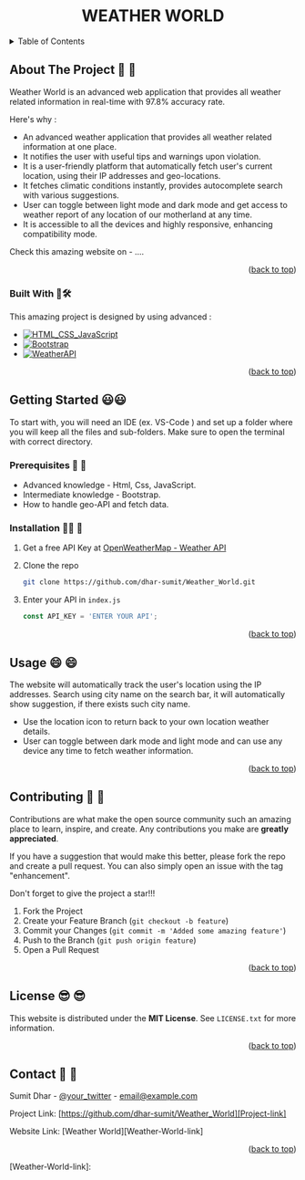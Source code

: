 <a name="readme-top"></a>


# <h1 align="center">WEATHER WORLD</h1>


<!-- TABLE OF CONTENTS -->
<details>
  <summary>Table of Contents</summary>
  <ol>
    <li>
      <a href="#about-the-project">About The Project</a>
      <ul>
        <li><a href="#built-with">Built With</a></li>
      </ul>
    </li>
    <li>
      <a href="#getting-started">Getting Started</a>
      <ul>
        <li><a href="#prerequisites">Prerequisites</a></li>
        <li><a href="#installation">Installation</a></li>
      </ul>
    </li>
    <li><a href="#usage">Usage</a></li>
    <li><a href="#contributing">Contributing</a></li>
    <li><a href="#license">License</a></li>
    <li><a href="#contact">Contact</a></li>
  </ol>
</details>


<!-- ABOUT THE PROJECT -->
## About The Project 👋 👋

Weather World is an advanced web application that provides all weather related information in real-time with 97.8% accuracy rate.

Here's why :
* An advanced weather application that provides all weather related information at one place.
* It notifies the user with useful tips and warnings upon violation.
* It is a user-friendly platform that automatically fetch user's current location, using their IP addresses and geo-locations.
* It fetches climatic conditions instantly, provides autocomplete search with various suggestions.
* User can toggle between light mode and dark mode and get access to weather report of any location of our motherland at any time.
* It is accessible to all the devices and highly responsive, enhancing compatibility mode.

Check this amazing website on - ....

<p align="right">(<a href="#readme-top">back to top</a>)</p>


<!-- BUILT WITH -->
### Built With 👷🛠️

This amazing project is designed by using advanced :

* [![HTML_CSS_JavaScript][Html_Css_JavaScript.com]][Html_Css_JavaScript-url]
* [![Bootstrap][Bootstrap.com]][Bootstrap-url]
* [![WeatherAPI][WeatherAPI.com]][WeatherAPI-url]

<p align="right">(<a href="#readme-top">back to top</a>)</p>


<!-- GETTING STARTED -->
## Getting Started 😃😃

To start with, you will need an IDE (ex. VS-Code ) and set up a folder where you will keep all the files and sub-folders.
Make sure to open the terminal with correct directory.

### Prerequisites 🤯 🤯

* Advanced knowledge - Html, Css, JavaScript.
* Intermediate knowledge - Bootstrap.
* How to handle geo-API and fetch data.

### Installation 👨‍💻 💽

1. Get a free API Key at [OpenWeatherMap - Weather API][WeatherAPI-url]

2. Clone the repo
   ```sh
   git clone https://github.com/dhar-sumit/Weather_World.git
   ```

3. Enter your API in `index.js`
   ```js
   const API_KEY = 'ENTER YOUR API';
   ```

<p align="right">(<a href="#readme-top">back to top</a>)</p>


<!-- USAGE EXAMPLES -->
## Usage 😄 😄

The website will automatically track the user's location using the IP addresses. Search using city name on the search bar, it will automatically show suggestion, if there exists such city name.

* Use the location icon to return back to your own location weather details.
* User can toggle between dark mode and light mode and can use any device any time to fetch weather information.

<p align="right">(<a href="#readme-top">back to top</a>)</p>


<!-- CONTRIBUTING -->
## Contributing 🥳 🥳

Contributions are what make the open source community such an amazing place to learn, inspire, and create. Any contributions you make are **greatly appreciated**.

If you have a suggestion that would make this better, please fork the repo and create a pull request. You can also simply open an issue with the tag "enhancement".

Don't forget to give the project a star!!!

1. Fork the Project
2. Create your Feature Branch (`git checkout -b feature`)
3. Commit your Changes (`git commit -m 'Added some amazing feature'`)
4. Push to the Branch (`git push origin feature`)
5. Open a Pull Request

<p align="right">(<a href="#readme-top">back to top</a>)</p>


<!-- LICENSE -->
## License 😎 😎

This website is distributed under the **MIT License**. 
See `LICENSE.txt` for more information.

<p align="right">(<a href="#readme-top">back to top</a>)</p>


<!-- CONTACT -->
## Contact 🤝 🤝

Sumit Dhar - [@your_twitter](https://twitter.com/your_username) - email@example.com

Project Link: [https://github.com/dhar-sumit/Weather_World][Project-link]

Website Link: [Weather World][Weather-World-link]

<p align="right">(<a href="#readme-top">back to top</a>)</p>


<!-- MARKDOWN LINKS & IMAGES -->
[Html_Css_JavaScript.com]: https://t.ly/gKynb
[Html_Css_JavaScript-url]: https://www.w3schools.com/html
[Bootstrap.com]: https://t.ly/RSZ7E
[Bootstrap-url]: https://getbootstrap.com
[WeatherAPI.com]: https://t.ly/uywlq
[WeatherAPI-url]: https://openweathermap.org/
[Project-link]: https://github.com/dhar-sumit/Weather_World
[Weather-World-link]: 
